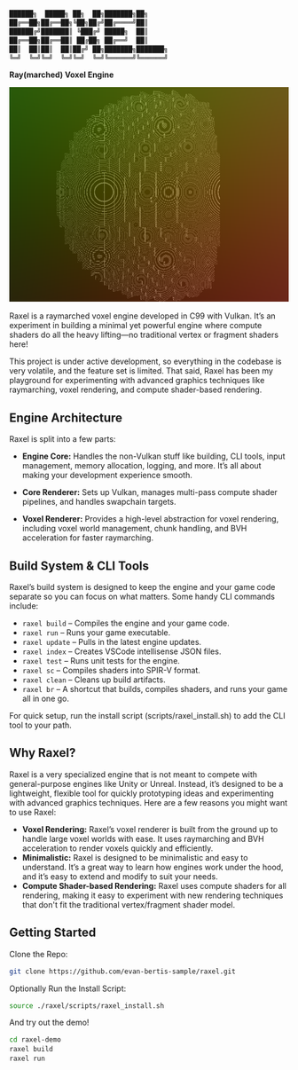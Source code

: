 ```
██████╗  █████╗ ██╗  ██╗███████╗██╗
██╔══██╗██╔══██╗╚██╗██╔╝██╔════╝██║
██████╔╝███████║ ╚███╔╝ █████╗  ██║
██╔══██╗██╔══██║ ██╔██╗ ██╔══╝  ██║
██║  ██║██║  ██║██╔╝ ██╗███████╗███████╗
╚═╝  ╚═╝╚═╝  ╚═╝╚═╝  ╚═╝╚══════╝╚══════╝
```

**Ray(marched) Voxel Engine**

![Raxel Screenshot](./docs/w25-report/images/naive_voxel_rendering.png)


Raxel is a raymarched voxel engine developed in C99 with Vulkan. It’s an experiment in building a minimal yet powerful engine where compute shaders do all the heavy lifting—no traditional vertex or fragment shaders here!

This project is under active development, so everything in the codebase is very volatile, and the feature set is limited. That said, Raxel has been my playground for experimenting with advanced graphics techniques like raymarching, voxel rendering, and compute shader-based rendering.

## Engine Architecture
Raxel is split into a few parts:

* **Engine Core:**
 Handles the non-Vulkan stuff like building, CLI tools, input management, memory allocation, logging, and more. It’s all about making your development experience smooth.

* **Core Renderer:** Sets up Vulkan, manages multi-pass compute shader pipelines, and handles swapchain targets.

* **Voxel Renderer:** Provides a high-level abstraction for voxel rendering, including voxel world management, chunk handling, and BVH acceleration for faster raymarching.

## Build System & CLI Tools
Raxel’s build system is designed to keep the engine and your game code separate so you can focus on what matters. Some handy CLI commands include:

* `raxel build` – Compiles the engine and your game code.
* `raxel run` – Runs your game executable.
* `raxel update` – Pulls in the latest engine updates.
* `raxel index` – Creates VSCode intellisense JSON files.
* `raxel test` – Runs unit tests for the engine.
* `raxel sc` – Compiles shaders into SPIR-V format.
* `raxel clean` – Cleans up build artifacts.
* `raxel br` – A shortcut that builds, compiles shaders, and runs your game all in one go.

For quick setup, run the install script (scripts/raxel_install.sh) to add the CLI tool to your path.

## Why Raxel?

Raxel is a very specialized engine that is not meant to compete with general-purpose engines like Unity or Unreal. Instead, it’s designed to be a lightweight, flexible tool for quickly prototyping ideas and experimenting with advanced graphics techniques. Here are a few reasons you might want to use Raxel:

* **Voxel Rendering:** Raxel’s voxel renderer is built from the ground up to handle large voxel worlds with ease. It uses raymarching and BVH acceleration to render voxels quickly and efficiently.
* **Minimalistic:** Raxel is designed to be minimalistic and easy to understand. It’s a great way to learn how engines work under the hood, and it’s easy to extend and modify to suit your needs.
* **Compute Shader-based Rendering:** Raxel uses compute shaders for all rendering, making it easy to experiment with new rendering techniques that don't fit the traditional vertex/fragment shader model.

## Getting Started
Clone the Repo:
```bash
git clone https://github.com/evan-bertis-sample/raxel.git
```

Optionally Run the Install Script:
```bash
source ./raxel/scripts/raxel_install.sh
```

And try out the demo!
```bash
cd raxel-demo
raxel build
raxel run
```